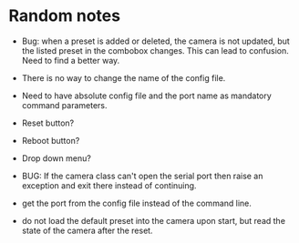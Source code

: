 # Random notes

* Bug: when a preset is added or deleted, the camera is not updated, but the listed preset in the combobox changes. This can lead to confusion. Need to find a better way.
* There is no way to change the name of the config file.
* Need to have absolute config file and the port name as mandatory command parameters.
* Reset button?
* Reboot button?
* Drop down menu?
* BUG: If the camera class can't open the serial port then raise an exception and exit there instead of continuing.

* get the port from the config file instead of the command line.
* do not load the default preset into the camera upon start, but read the state of the camera after the reset.